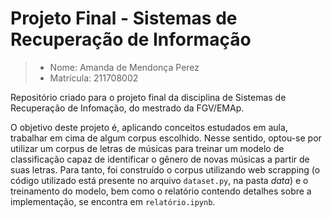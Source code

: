 # Projeto Final - Sistemas de Recuperação de Informação

> * Nome: Amanda de Mendonça Perez
> * Matrícula: 211708002

Repositório criado para o projeto final da disciplina de Sistemas de Recuperação de Infomação, do mestrado da FGV/EMAp.

O objetivo deste projeto é, aplicando conceitos estudados em aula, trabalhar em cima de algum corpus escolhido. Nesse sentido, optou-se por utilizar um corpus de letras de músicas para treinar um modelo de classificação capaz de identificar o gênero de novas músicas a partir de suas letras. Para tanto, foi construído o corpus utilizando web scrapping (o código utilizado está presente no arquivo ``dataset.py``, na pasta *data*) e o treinamento do modelo, bem como o relatório contendo detalhes sobre a implementação, se encontra em ``relatório.ipynb``. 
